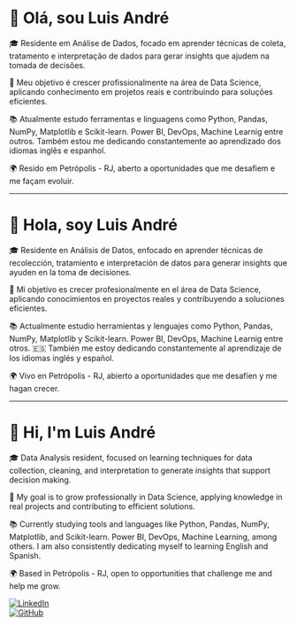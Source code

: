  # 👋 Olá, sou Luis André

🎓 Residente em Análise de Dados, focado em aprender técnicas de coleta, tratamento e interpretação de dados para gerar insights que ajudem na tomada de decisões.

🚀 Meu objetivo é crescer profissionalmente na área de Data Science, aplicando conhecimento em projetos reais e contribuindo para soluções eficientes.

📚 Atualmente estudo ferramentas e linguagens como Python, Pandas, NumPy, Matplotlib e Scikit-learn. Power BI, DevOps, Machine Learnig entre outros.
Também estou me dedicando constantemente ao aprendizado dos idiomas inglês e espanhol.

🌍 Resido em Petrópolis - RJ, aberto a oportunidades que me desafiem e me façam evoluir.

---

# 👋 Hola, soy Luis André

🎓 Residente en Análisis de Datos, enfocado en aprender técnicas de recolección, tratamiento e interpretación de datos para generar insights que ayuden en la toma de decisiones.

🚀 Mi objetivo es crecer profesionalmente en el área de Data Science, aplicando conocimientos en proyectos reales y contribuyendo a soluciones eficientes.

📚 Actualmente estudio herramientas y lenguajes como Python, Pandas, NumPy, Matplotlib y Scikit-learn. Power BI, DevOps, Machine Learnig entre otros.
🇪🇸 También me estoy dedicando constantemente al aprendizaje de los idiomas inglés y español.

🌍 Vivo en Petrópolis - RJ, abierto a oportunidades que me desafíen y me hagan crecer.

---

# 👋 Hi, I'm Luis André

🎓 Data Analysis resident, focused on learning techniques for data collection, cleaning, and interpretation to generate insights that support decision making.

🚀 My goal is to grow professionally in Data Science, applying knowledge in real projects and contributing to efficient solutions.

📚 Currently studying tools and languages like Python, Pandas, NumPy, Matplotlib, and Scikit-learn. Power BI, DevOps, Machine Learning, among others.
I am also consistently dedicating myself to learning English and Spanish.

🌍 Based in Petrópolis - RJ, open to opportunities that challenge me and help me grow.


[![LinkedIn](https://img.shields.io/badge/LinkedIn-Profile-blue?logo=linkedin)](https://www.linkedin.com/in/andrerod15/)  
[![GitHub](https://img.shields.io/badge/GitHub-Andrerod15-black?logo=github)](https://github.com/Andrerod15)
